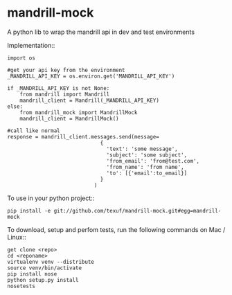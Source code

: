 mandrill-mock
=============


A python lib to wrap the mandrill api in dev and test environments

Implementation::
    
    import os

    #get your api key from the environment
    _MANDRILL_API_KEY = os.environ.get('MANDRILL_API_KEY')

    if _MANDRILL_API_KEY is not None:
        from mandrill import Mandrill
        mandrill_client = Mandrill(_MANDRILL_API_KEY)
    else:
        from mandrill_mock import MandrillMock
        mandrill_client = MandrillMock()

    #call like normal
    response = mandrill_client.messages.send(message=
                                  {
                                    'text': 'some message',
                                    'subject': 'some subject',
                                    'from_email': 'from@test.com',
                                    'from_name': 'from name',
                                    'to': [{'email':to_email}]
                                  }
                                )

To use in your python project::

    pip install -e git://github.com/texuf/mandrill-mock.git#egg=mandrill-mock

To download, setup and perfom tests, run the following commands on Mac / Linux::

    get clone <repo>
    cd <reponame>
    virtualenv venv --distribute
    source venv/bin/activate
    pip install nose
    python setup.py install
    nosetests
